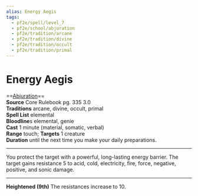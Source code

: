 ```yaml
---
alias: Energy Aegis
tags:
  - pf2e/spell/level_7
  - pf2e/school/abjuration
  - pf2e/tradition/arcane
  - pf2e/tradition/divine
  - pf2e/tradition/occult
  - pf2e/tradition/primal
---
```


# Energy Aegis

==[Abjuration](Abjuration.md)==  
__Source__ Core Rulebook pg. 335 3.0  
**Traditions** arcane, divine, occult, primal  
**Spell List** elemental  
**Bloodline**s elemental, genie  
**Cast** 1 minute (material, somatic, verbal)  
**Range** touch; **Targets** 1 creature  
**Duration** until the next time you make your daily preparations.

---

You protect the target with a powerful, long-lasting energy barrier. The target gains resistance 5 to acid, cold, electricity, fire, force, negative, positive, and sonic damage.

<hr>

**Heightened (9th)** The resistances increase to 10.
